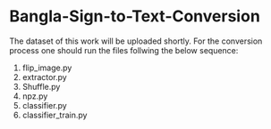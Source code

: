 # Bangla-Sign-to-Text-Conversion

The dataset of this work will be uploaded shortly.
For the conversion process one should run the files follwing the below sequence:

1. flip_image.py
2. extractor.py
3. Shuffle.py
4. npz.py
5. classifier.py
6. classifier_train.py

